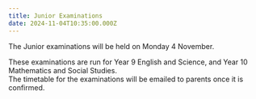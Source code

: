 ```yaml
---
title: Junior Examinations
date: 2024-11-04T10:35:00.000Z
---
```

The Junior examinations will be held on Monday 4 November.  

These examinations are run for Year 9 English and Science, and Year 10 Mathematics and Social Studies.  
The timetable for the examinations will be emailed to parents once it is confirmed.

